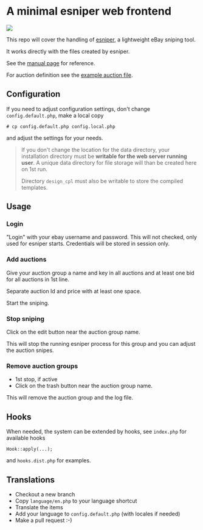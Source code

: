 # A minimal esniper web frontend

![](https://img.shields.io/github/release/K-Ko/MiniEsniperWebFrontend.svg)

This repo will cover the handling of [esniper](http://esniper.sourceforge.net/),  a lightweight eBay sniping tool.

It works directly with the files created by esniper.

See the [manual page](http://esniper.sourceforge.net/esniper_man.html) for reference.

For auction definition see the [example auction file](http://esniper.sourceforge.net/sample_auction.txt).

## Configuration

If you need to adjust configuration settings, don't change `config.default.php`, make a local copy

    # cp config.default.php config.local.php

and adjust the settings for your needs.

> If you don't change the location for the data directory, your installation directory must be **writable
> for the web server running user**. A unique data directory for file storage will than be created here on 1st run.
>
> Directory `design_cpl` must also be writable to store the compiled templates.

## Usage

### Login

"Login" with your ebay username and password.
This will not checked, only used for esniper starts.
Credentials will be stored in session only.

### Add auctions

Give your auction group a name and key in all auctions and at least one bid for all auctions in 1st line.

Separate auction Id and price with at least one space.

Start the sniping.

### Stop sniping

Click on the edit button near the auction group name.

This will stop the running esniper process for this group and you can adjust the auction snipes.

### Remove auction groups

  - 1st stop, if active
  - Click on the trash button near the auction group name.

This will remove the auction group and the log file.

## Hooks

When needed, the system can be extended by hooks, see `index.php` for available hooks

    Hook::apply(...);

and `hooks.dist.php` for examples.

## Translations

* Checkout a new branch
* Copy `language/en.php` to your language shortcut
* Translate the items
* Add your language to `config.default.php` (with locales if needed)
* Make a pull request :-)
